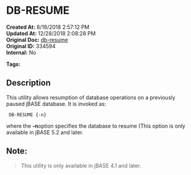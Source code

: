 # DB-RESUME

**Created At:** 8/16/2018 2:57:12 PM  
**Updated At:** 12/28/2018 2:08:28 PM  
**Original Doc:** [db-resume](https://docs.jbase.com/46963-utilities/db-resume)  
**Original ID:** 334594  
**Internal:** No  

**Tags:**
<badge text='db' vertical='middle' />
<badge text='resume' vertical='middle' />
<badge text='db-resume' vertical='middle' />
<badge text='database operations' vertical='middle' />

## Description 

This utility allows resumption of database operations on a previously paused jBASE database. It is invoked as:

```
 DB-RESUME {-n}
```

where the **-n**option specifies the database to resume (This option is only available in jBASE 5.2 and later.



## Note:


> This utility is only available in jBASE 4.1 and later.


